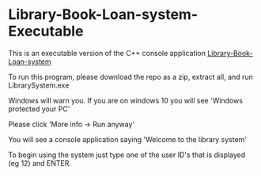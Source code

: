 # Library-Book-Loan-system-Executable

This is an executable version of the C++ console application [Library-Book-Loan-system]([https://www.google.com](https://github.com/gellmr/Library-Book-Loan-system))

To run this program, please download the repo as a zip, extract all, and run LibrarySystem.exe

Windows will warn you. If you are on windows 10 you will see 'Windows protected your PC'

Please click 'More info -> Run anyway'

You will see a console application saying 'Welcome to the library system'

To begin using the system just type one of the user ID's that is displayed (eg 12) and ENTER.
